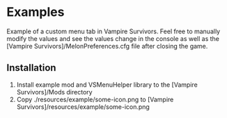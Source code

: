 # Examples
Example of a custom menu tab in Vampire Survivors. Feel free to manually modify the values and see the values change in the console as well as the [Vampire Survivors]/MelonPreferences.cfg file after closing the game.
## Installation
1. Install example mod and VSMenuHelper library to the [Vampire Survivors]/Mods directory
2. Copy ./resources/example/some-icon.png to [Vampire Survivors]/resources/example/some-icon.png
